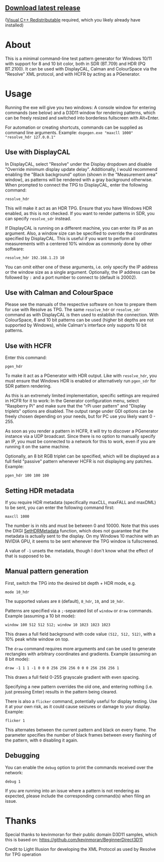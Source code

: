 ## [Download latest release](https://github.com/ledoge/dogegen/releases/latest/download/release.zip)
([Visual C++ Redistributable](https://aka.ms/vs/17/release/vc_redist.x64.exe) required, which you likely already have installed)

# About

This is a minimal command-line test pattern generator for Windows 10/11 with support for 8 and 10 bit color, both in SDR (BT.709) and HDR (PQ BT.2100). It can be used with DisplayCAL, Calman and ColourSpace via the "Resolve" XML protocol, and with HCFR by acting as a PGenerator.

# Usage

Running the exe will give you two windows: A console window for entering commands (see below) and a D3D11 window for rendering patterns, which can be freely resized and switched into borderless fullscreen with Alt+Enter.

For automation or creating shortcuts, commands can be supplied as command line arguments. Example: `dogegen.exe "maxcll 1000" "resolve_hdr 127.0.0.1"`

## Use with DisplayCAL

In DisplayCAL, select "Resolve" under the Display dropdown and disable "Override minimum display update delay". Additionally, I would recommend enabling the "Black background" option (shown in the "Measurement area" window), as patterns will be rendered with a gray background otherwise. When prompted to connect the TPG to DisplayCAL, enter the following command:

```
resolve_hdr
```

This will make it act as an HDR TPG. Ensure that you have Windows HDR enabled, as this is not checked. If you want to render patterns in SDR, you can specify `resolve_sdr` instead.

If DisplayCAL is running on a different machine, you can enter its IP as an argument. Also, a window size can be specified to override the coordinates specified by DisplayCAL. This is useful if you want to perform all measurements with a centered 10% window as commonly done by other software:

```
resolve_hdr 192.168.1.23 10
```

You can omit either one of these arguments, i.e. only specify the IP address or the window size as a single argument. Optionally, the IP address can be followed by `:` and a port number to connect to (default is 20002).

## Use with Calman and ColourSpace

Please see the manuals of the respective software on how to prepare them for use with Resolve as TPG. The same `resolve_hdr` or `resolve_sdr` command as with DisplayCAL is then used to establish the connection. With ColourSpace, 8 and 10 bit patterns can be used (higher bit depths are not supported by Windows), while Calman's interface only supports 10 bit patterns.

## Use with HCFR

Enter this command:

```
pgen_hdr
```

To make it act as a PGenerator with HDR output. Like with `resolve_hdr`, you must ensure that Windows HDR is enabled or alternatively run `pgen_sdr` for SDR pattern rendering.

As this is an extremely limited implementation, specific settings are required in HCFR for it to work: In the Generator configuration menu, select "Raspberry Pi" and make sure that the "rPi user pattern" and "Display triplets" options are disabled. The output range under GDI options can be freely chosen depending on your needs, but for PC use you likely want 0 - 255.

As soon as you render a pattern in HCFR, it will try to discover a PGenerator instance via a UDP broadcast. Since there is no option to manually specify an IP, you must be connected to a network for this to work, even if you are running it on the same machine.

Optionally, an 8 bit RGB triplet can be specified, which will be displayed as a full field "passive" pattern whenever HCFR is not displaying any patches. Example:

```
pgen_hdr 100 100 100
```

## Setting HDR metadata

If you require HDR metadata (specifically maxCLL, maxFALL and maxDML) to be sent, you can enter the following command first:

```
maxcll 1000
```

The number is in nits and must be between 0 and 10000. Note that this uses the DXGI [SetHDRMetadata](https://learn.microsoft.com/en-us/windows/win32/api/dxgi1_5/nf-dxgi1_5-idxgiswapchain4-sethdrmetadata) function, which does not guarantee that the metadata is actually sent to the display. On my Windows 10 machine with an NVIDIA GPU, it seems to be sent whenever the TPG window is fullscreened.

A value of `-1` unsets the metadata, though I don't know what the effect of that is supposed to be.

## Manual pattern generation

First, switch the TPG into the desired bit depth + HDR mode, e.g.

```
mode 10_hdr
```

The supported values are `8` (default), `8_hdr`, `10`, and `10_hdr`.

Patterns are specified via a `;`-separated list of `window` or `draw` commands. Example (assuming a 10 bit mode):

```
window 100 512 512 512; window 10 1023 1023 1023
```

This draws a full field background with code value `(512, 512, 512)`, with a 10% peak white window on top.

The `draw` command requires more arguments and can be used to generate rectangles with arbitrary coordinates and gradients. Example (assuming an 8 bit mode):

```
draw -1 1 1 -1 0 0 0 256 256 256 0 0 0 256 256 256 1
```

This draws a full field 0-255 grayscale gradient with even spacing.

Specifying a new pattern overrides the old one, and entering nothing (i.e. just pressing Enter) results in the pattern being cleared.

There is also a `flicker` command, potentially useful for display testing. Use it at your own risk, as it could cause seizures or damage to your display. Example:

```
flicker 1
```

This alternates between the current pattern and black on every frame. The parameter specifies the number of black frames between every flashing of the pattern, with `0` disabling it again.

## Debugging

You can enable the `debug` option to print the commands received over the network:

```
debug 1
```

If you are running into an issue where a pattern is not rendering as expected, please include the corresponding command(s) when filing an issue.

# Thanks

Special thanks to kevinmoran for their public domain D3D11 samples, which this is based on: https://github.com/kevinmoran/BeginnerDirect3D11

Credit to Light Illusion for developing the XML Protocol as used by Resolve for TPG operation
